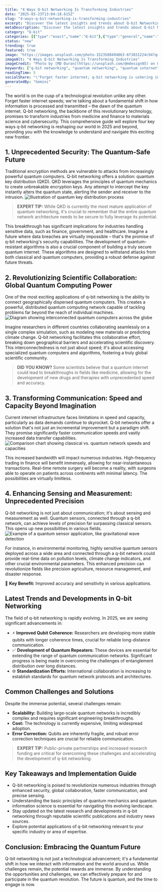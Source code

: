 ```yaml
---
title: "4 Ways Q-bit Networking Is Transforming Industries"
date: "2025-03-23T13:04:18.615Z"
slug: "4-ways-q-bit-networking-is-transforming-industries"
excerpt: "Discover the latest insights and trends about Q-bit Networking. This comprehensive guide covers everything you need to know about Q-bit Networking in 2025."
metaDescription: "Discover the latest insights and trends about Q-bit Networking. This comprehensive guide covers everything you need to know about Q-bit Networking in 2025."
category: "Q-bit"
categories: [{"type":"exact","name":"Q-bit"},{"type":"general","name":"Computer Science"},{"type":"medium","name":"Quantum Computing"},{"type":"specific","name":"Network Protocols"},{"type":"niche","name":"Quantum Error Correction"}]
status: "new"
trending: true
featured: true
image: "https://images.unsplash.com/photo-1523580494863-6f3031224c94?q=85&w=1200&fit=max&fm=webp&auto=compress"
imageAlt: "4 Ways Q-bit Networking Is Transforming Industries"
imageCredit: "Photo by [MD Duran](https://unsplash.com/@mdesign85) on Unsplash"
keywords: ["q-bit networking", "quantum networking", "quantum internet", "q-bit network technology", "quantum network architecture", "build a quantum network", "quantum networking applications", "quantum networking security", "q-bit networking companies", "best quantum networking solutions"]
readingTime: 5
socialShare: "\"Forget faster internet; q-bit networking is ushering in an era of unbreakable security and global quantum computing power – a true paradigm shift.\""
generatedBy: "Gemini"
---
```




The world is on the cusp of a technological revolution unlike any other.  Forget faster internet speeds; we're talking about a fundamental shift in how information is processed and transmitted – the dawn of the quantum internet.  Q-bit networking, the backbone of this revolutionary technology, promises to transform industries from medicine and finance to materials science and cybersecurity.  This comprehensive guide will explore four key ways q-bit networking is reshaping our world in 2025 and beyond, providing you with the knowledge to understand and navigate this exciting new frontier.

## 1. Unprecedented Security: The Quantum-Safe Future

Traditional encryption methods are vulnerable to attacks from increasingly powerful quantum computers.  Q-bit networking offers a solution: quantum key distribution (QKD).  QKD leverages the principles of quantum mechanics to create unbreakable encryption keys.  Any attempt to intercept the key instantly alters the quantum state, alerting the sender and receiver to the intrusion. ![Illustration of quantum key distribution process](https://images.unsplash.com/photo-1520110120835-c96534a4c984?q=85&w=1200&fit=max&fm=webp&auto=compress)

> **EXPERT TIP:**  While QKD is currently the most mature application of quantum networking, it's crucial to remember that the entire quantum network architecture needs to be secure to fully leverage its potential.

This breakthrough has significant implications for industries handling sensitive data, such as finance, government, and healthcare.  Imagine a future where data breaches are virtually impossible – that's the promise of q-bit networking's security capabilities.  The development of quantum-resistant algorithms is also a crucial component of building a truly secure quantum internet.  These algorithms are designed to withstand attacks from both classical and quantum computers, providing a robust defense against future threats.

## 2. Revolutionizing Scientific Collaboration: Global Quantum Computing Power

One of the most exciting applications of q-bit networking is the ability to connect geographically dispersed quantum computers.  This creates a powerful, distributed quantum computing network capable of tackling problems far beyond the reach of individual machines. ![Diagram showing interconnected quantum computers across the globe](https://images.unsplash.com/photo-1560439514-4e9645039924?q=85&w=1200&fit=max&fm=webp&auto=compress)

Imagine researchers in different countries collaborating seamlessly on a single complex simulation, such as modeling new materials or predicting climate change.  Q-bit networking facilitates this collaborative effort, breaking down geographical barriers and accelerating scientific discovery.  This interconnectedness is not just about speed; it's about accessing specialized quantum computers and algorithms, fostering a truly global scientific community.

> **DID YOU KNOW?** Some scientists believe that a quantum internet could lead to breakthroughs in fields like medicine, allowing for the development of new drugs and therapies with unprecedented speed and accuracy.

## 3. Transforming Communication: Speed and Capacity Beyond Imagination

Current internet infrastructure faces limitations in speed and capacity, particularly as data demands continue to skyrocket.  Q-bit networks offer a solution that's not just an incremental improvement but a paradigm shift.  They promise significantly faster communication speeds and vastly increased data transfer capabilities.  ![Comparison chart showing classical vs. quantum network speeds and capacities](https://images.unsplash.com/photo-1523908511403-7fc7b25592f4?q=85&w=1200&fit=max&fm=webp&auto=compress)

This increased bandwidth will impact numerous industries.  High-frequency trading in finance will benefit immensely, allowing for near-instantaneous transactions.  Real-time remote surgery will become a reality, with surgeons able to operate on patients across continents with minimal latency.  The possibilities are virtually limitless.

## 4. Enhancing Sensing and Measurement: Unprecedented Precision

Q-bit networking is not just about communication; it's about sensing and measurement as well.  Quantum sensors, connected through a q-bit network, can achieve levels of precision far surpassing classical sensors.  This opens up new possibilities in various fields. ![Example of a quantum sensor application, like gravitational wave detection](https://images.unsplash.com/photo-1523580494863-6f3031224c94?q=85&w=1200&fit=max&fm=webp&auto=compress)

For instance, in environmental monitoring, highly sensitive quantum sensors deployed across a wide area and connected through a q-bit network could provide real-time data on pollution levels, climate change indicators, and other crucial environmental parameters.  This enhanced precision can revolutionize fields like precision agriculture, resource management, and disaster response.

🔑 **Key Benefit:** Improved accuracy and sensitivity in various applications.

## Latest Trends and Developments in Q-bit Networking

The field of q-bit networking is rapidly evolving.  In 2025, we are seeing significant advancements in:

* ⚡ **Improved Qubit Coherence:**  Researchers are developing more stable qubits with longer coherence times, crucial for reliable long-distance communication.
* ✅ **Development of Quantum Repeaters:**  These devices are essential for extending the range of quantum communication networks.  Significant progress is being made in overcoming the challenges of entanglement distribution over long distances.
* 🌐 **Standardization Efforts:**  International collaboration is increasing to establish standards for quantum network protocols and architectures.

## Common Challenges and Solutions

Despite the immense potential, several challenges remain:

* **Scalability:** Building large-scale quantum networks is incredibly complex and requires significant engineering breakthroughs.
* **Cost:**  The technology is currently expensive, limiting widespread adoption.
* **Error Correction:**  Qubits are inherently fragile, and robust error correction techniques are crucial for reliable communication.

> **EXPERT TIP:**  Public-private partnerships and increased research funding are critical for overcoming these challenges and accelerating the development of q-bit networking.

## Key Takeaways and Implementation Guide

* Q-bit networking is poised to revolutionize numerous industries through enhanced security, global collaboration, faster communication, and precise sensing.
*  Understanding the basic principles of quantum mechanics and quantum information science is essential for navigating this evolving landscape.
*  Stay updated on the latest research and developments in q-bit networking through reputable scientific publications and industry news sources.
*  Explore potential applications of q-bit networking relevant to your specific industry or area of expertise.

## Conclusion: Embracing the Quantum Future

Q-bit networking is not just a technological advancement; it's a fundamental shift in how we interact with information and the world around us.  While challenges remain, the potential rewards are immense.  By understanding the opportunities and challenges, we can effectively prepare for and participate in the quantum revolution.  The future is quantum, and the time to engage is now.

